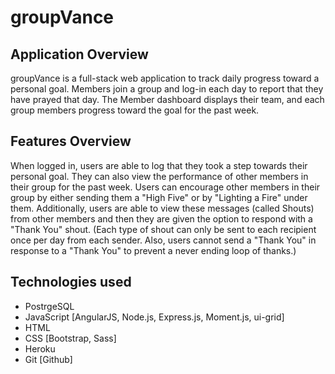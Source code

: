 groupVance
============
Application Overview
--------------------
groupVance is a full-stack web application to track daily progress toward a personal goal.  Members join a group and log-in each day to report that they have prayed that day. The Member dashboard displays their team, and each group members progress toward the goal for the past week.  

Features Overview
----------------
When logged in, users are able to log that they took a step towards their personal goal.  They can also view the performance of other members in their group for the past week.  Users can encourage other members in their group by either sending them a "High Five" or by "Lighting a Fire" under them.  Additionally, users are able to view these messages (called Shouts) from other members and then they are given the option to respond with a "Thank You" shout. (Each type of shout can only be sent to each recipient once per day from each sender.  Also, users cannot send a "Thank You" in response to a "Thank You" to prevent a never ending loop of thanks.)

Technologies used
-----------------
* PostrgeSQL
* JavaScript [AngularJS, Node.js, Express.js, Moment.js, ui-grid]
* HTML
* CSS [Bootstrap, Sass]
* Heroku
* Git [Github]
